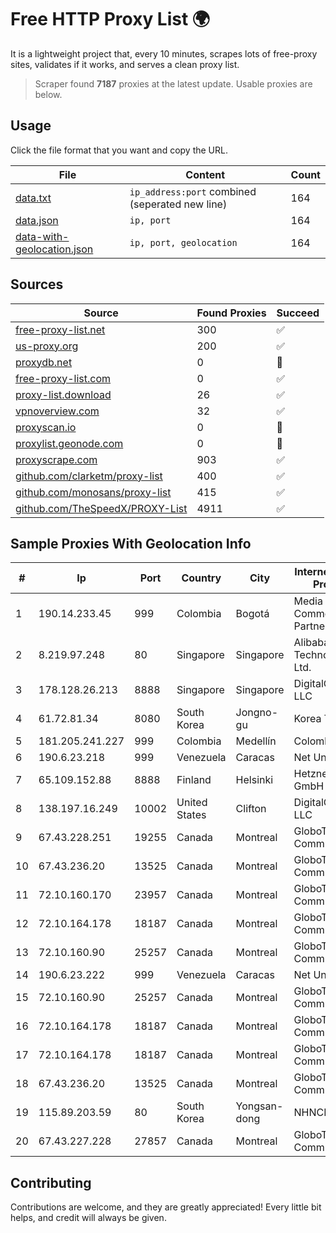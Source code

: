
# Free HTTP Proxy List 🌍

It is a lightweight project that, every 10 minutes, scrapes lots of free-proxy sites, validates if it works, and serves a clean proxy list.


> Scraper found **7187** proxies at the latest update. Usable proxies are below.

## Usage

Click the file format that you want and copy the URL.


|File|Content|Count|
|----|-------|-----|
|[data.txt](https://raw.githubusercontent.com/themiralay/Proxy-List-World/master/data.txt)|`ip_address:port` combined (seperated new line)|164|
|[data.json](https://raw.githubusercontent.com/themiralay/Proxy-List-World/master/data.json)|`ip, port`|164|
|[data-with-geolocation.json](https://raw.githubusercontent.com/themiralay/Proxy-List-World/master/data-with-geolocation.json)|`ip, port, geolocation`|164|

## Sources

|Source|Found Proxies|Succeed|
|------|-------------|-------|
|[free-proxy-list.net](https://free-proxy-list.net)|300|✅|
|[us-proxy.org](https://www.us-proxy.org)|200|✅|
|[proxydb.net](http://proxydb.net)|0|🚫|
|[free-proxy-list.com](https://free-proxy-list.com/?page=&port=&type%5B%5D=http&type%5B%5D=https&up_time=0&search=Search)|0|✅|
|[proxy-list.download](https://www.proxy-list.download/HTTP)|26|✅|
|[vpnoverview.com](https://vpnoverview.com/privacy/anonymous-browsing/free-proxy-servers)|32|✅|
|[proxyscan.io](https://www.proxyscan.io)|0|🚫|
|[proxylist.geonode.com](https://proxylist.geonode.com/api/proxy-list?limit=300&page=1&sort_by=lastChecked&sort_type=desc&protocols=http,https)|0|🚫|
|[proxyscrape.com](https://api.proxyscrape.com/v2/?request=displayproxies&protocol=http&timeout=10000&country=all&ssl=all&anonymity=all)|903|✅|
|[github.com/clarketm/proxy-list](https://raw.githubusercontent.com/clarketm/proxy-list/master/proxy-list-raw.txt)|400|✅|
|[github.com/monosans/proxy-list](https://raw.githubusercontent.com/monosans/proxy-list/main/proxies/http.txt)|415|✅|
|[github.com/TheSpeedX/PROXY-List](https://raw.githubusercontent.com/TheSpeedX/PROXY-List/master/http.txt)|4911|✅|


## Sample Proxies With Geolocation Info

|#|Ip|Port|Country|City|Internet Service Provider|
|-|--|----|-------|----|-------------------------|
|1|190.14.233.45|999|Colombia|Bogotá|Media Commerce Partners S.A|
|2|8.219.97.248|80|Singapore|Singapore|Alibaba (US) Technology Co., Ltd.|
|3|178.128.26.213|8888|Singapore|Singapore|DigitalOcean, LLC|
|4|61.72.81.34|8080|South Korea|Jongno-gu|Korea Telecom|
|5|181.205.241.227|999|Colombia|Medellín|Colombia Móvil|
|6|190.6.23.218|999|Venezuela|Caracas|Net Uno|
|7|65.109.152.88|8888|Finland|Helsinki|Hetzner Online GmbH|
|8|138.197.16.249|10002|United States|Clifton|DigitalOcean, LLC|
|9|67.43.228.251|19255|Canada|Montreal|GloboTech Communications|
|10|67.43.236.20|13525|Canada|Montreal|GloboTech Communications|
|11|72.10.160.170|23957|Canada|Montreal|GloboTech Communications|
|12|72.10.164.178|18187|Canada|Montreal|GloboTech Communications|
|13|72.10.160.90|25257|Canada|Montreal|GloboTech Communications|
|14|190.6.23.222|999|Venezuela|Caracas|Net Uno|
|15|72.10.160.90|25257|Canada|Montreal|GloboTech Communications|
|16|72.10.164.178|18187|Canada|Montreal|GloboTech Communications|
|17|72.10.164.178|18187|Canada|Montreal|GloboTech Communications|
|18|67.43.236.20|13525|Canada|Montreal|GloboTech Communications|
|19|115.89.203.59|80|South Korea|Yongsan-dong|NHNCLOUD|
|20|67.43.227.228|27857|Canada|Montreal|GloboTech Communications|



## Contributing

Contributions are welcome, and they are greatly appreciated! Every
little bit helps, and credit will always be given.


